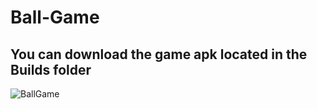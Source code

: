 # Ball-Game

## You can download the game apk located in the Builds folder

![BallGame](https://user-images.githubusercontent.com/20992846/77944953-6e010980-7285-11ea-91bb-855e1091a272.gif)
